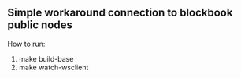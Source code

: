 ## Simple workaround connection to blockbook public nodes

How to run:

1. make build-base
2. make watch-wsclient